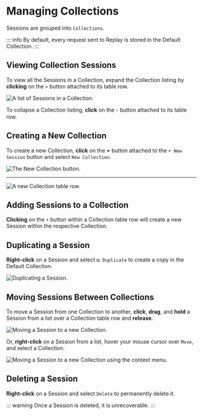 # Managing Collections

Sessions are grouped into `Collections`.

::: info
By default, every request sent to Replay is stored in the Default Collection.
:::

## Viewing Collection Sessions

To view all the Sessions in a Collection, expand the Collection listing by **clicking** on the `>` button attached to its table row.

<img alt="A list of Sessions in a Collection." src="/_images/replay_collection_sessions.png" center>

To collapse a Collection listing, **click** on the `˅` button attached to its table row.

## Creating a New Collection

To create a new Collection, **click** on the `⏷` button attached to the `+ New Session` button and select `New Collection`.

<img alt="The New Collection button." src="/_images/replay_new_collection.png" center>

---

<img alt="A new Collection table row." src="/_images/replay_new_collection_row.png" center>

## Adding Sessions to a Collection

**Clicking** on the `+` button within a Collection table row will create a new Session within the respective Collection.

## Duplicating a Session

**Right-click** on a Session and select `⧉ Duplicate` to create a copy in the Default Collection.

<img alt="Duplicating a Session." src="/_images/replay_session_duplicate.png" center>

## Moving Sessions Between Collections

To move a Session from one Collection to another, **click**, **drag**, and **hold** a Session from a list over a Collection table row and **release**.

<img alt="Moving a Session to a new Collection." src="/_images/replay_move_session.png" center>

Or, **right-click** on a Session from a list, hover your mouse cursor over `Move`, and select a Collection.

<img alt="Moving a Session to a new Collection using the context menu." src="/_images/replay_move_session_alt.png" center>

## Deleting a Session

**Right-click** on a Session and select `Delete` to permanently delete it.

::: warning
Once a Session is deleted, it is unrecoverable.
:::
